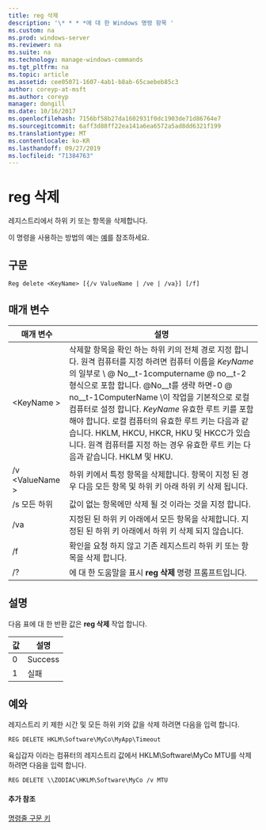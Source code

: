 ```yaml
---
title: reg 삭제
description: '\* * * *에 대 한 Windows 명령 항목 '
ms.custom: na
ms.prod: windows-server
ms.reviewer: na
ms.suite: na
ms.technology: manage-windows-commands
ms.tgt_pltfrm: na
ms.topic: article
ms.assetid: cee05071-1607-4ab1-b8ab-65caebeb85c3
author: coreyp-at-msft
ms.author: coreyp
manager: dongill
ms.date: 10/16/2017
ms.openlocfilehash: 7156bf58b27da1602931f0dc1903de71d86764e7
ms.sourcegitcommit: 6aff3d88ff22ea141a6ea6572a5ad8dd6321f199
ms.translationtype: MT
ms.contentlocale: ko-KR
ms.lasthandoff: 09/27/2019
ms.locfileid: "71384763"
---
```

# <a name="reg-delete"></a>reg 삭제



레지스트리에서 하위 키 또는 항목을 삭제합니다.

이 명령을 사용하는 방법의 예는 [예](#BKMK_examples)를 참조하세요.

## <a name="syntax"></a>구문

```
Reg delete <KeyName> [{/v ValueName | /ve | /va}] [/f]
```

## <a name="parameters"></a>매개 변수

|매개 변수|설명|
|---------|-----------|
|\<KeyName >|삭제할 항목을 확인 하는 하위 키의 전체 경로 지정 합니다. 원격 컴퓨터를 지정 하려면 컴퓨터 이름을 *KeyName*의 일부로 \\ @ No__t-1computername @ no__t-2 형식으로 포함 합니다. @No__t를 생략 하면-0 @ no__t-1ComputerName \이 작업을 기본적으로 로컬 컴퓨터로 설정 합니다. *KeyName* 유효한 루트 키를 포함 해야 합니다. 로컬 컴퓨터의 유효한 루트 키는 다음과 같습니다. HKLM, HKCU, HKCR, HKU 및 HKCC가 있습니다. 원격 컴퓨터를 지정 하는 경우 유효한 루트 키는 다음과 같습니다. HKLM 및 HKU.|
|/v \<ValueName >|하위 키에서 특정 항목을 삭제합니다. 항목이 지정 된 경우 다음 모든 항목 및 하위 키 아래 하위 키 삭제 됩니다.|
|/s 모든 하위|값이 없는 항목에만 삭제 될 것 이라는 것을 지정 합니다.|
|/va|지정된 된 하위 키 아래에서 모든 항목을 삭제합니다. 지정된 된 하위 키 아래에서 하위 키 삭제 되지 않습니다.|
|/f|확인을 요청 하지 않고 기존 레지스트리 하위 키 또는 항목을 삭제 합니다.|
|/?|에 대 한 도움말을 표시 **reg 삭제** 명령 프롬프트입니다.|

## <a name="remarks"></a>설명

다음 표에 대 한 반환 값은 **reg 삭제** 작업 합니다.

|값|설명|
|-----|-----------|
|0|Success|
|1|실패|

## <a name="BKMK_examples"></a>예와

레지스트리 키 제한 시간 및 모든 하위 키와 값을 삭제 하려면 다음을 입력 합니다.
```
REG DELETE HKLM\Software\MyCo\MyApp\Timeout
```
육십갑자 이라는 컴퓨터의 레지스트리 값에서 HKLM\Software\MyCo MTU를 삭제 하려면 다음을 입력 합니다.
```
REG DELETE \\ZODIAC\HKLM\Software\MyCo /v MTU
```

#### <a name="additional-references"></a>추가 참조

[명령줄 구문 키](command-line-syntax-key.md)